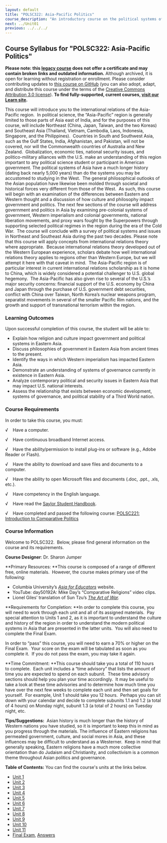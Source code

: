 ```yaml
---
layout: default
title: "POLSC322: Asia-Pacific Politics"
course_description: "An introductory course on the political systems of Northeast and Southeast Asia. Discusses pre- and post-colonial systems of government, Western imperialism, national liberation movements, and proxy wars, while exploring contemporary political issues."
next: ../Unit01
previous: ../../../
---
```

Course Syllabus for "POLSC322: Asia-Pacific Politics"
-----------------------------------------------------

**Please note: this [legacy course](https://sayloracademy.zendesk.com/hc/en-us/articles/206089967) does not offer a certificate and may contain 
broken links and outdated information.** Although archived, it is open 
for learning without registration or enrollment. Please consider contributing 
updates to [this course on GitHub](https://github.com/saylordotorg/course_polsc322) 
(you can also adopt, adapt, and distribute this course under the terms of 
the [Creative Commons Attribution 3.0 license](http://creativecommons.org/licenses/by/3.0/)). **To find fully-supported, current courses, [visit our 
Learn site](https://learn.saylor.org).**

This course will introduce you to the international relations of the
Asia-Pacific region.  In political science, the “Asia-Pacific” region is
generally limited to those parts of Asia east of India, and for the
purposes of this course, will include Northeast (China, Japan, Taiwan,
and the two Koreas) and Southeast Asia (Thailand, Vietnam, Cambodia,
Laos, Indonesia, Singapore, and the Philippines).  Countries in South
and Southwest Asia, such as the Gulf States, India, Afghanistan, and
Pakistan, will not be covered, nor will the Commonwealth countries of
Australia and New Zealand.  Globalization, economic ties, national
security issues, and politico-military alliances with the U.S. make an
understanding of this region important to any political science student
or participant in American government. The political systems of Asia
have a much longer history (dating back nearly 5,000 years) than do the
systems you may be accustomed to studying in the West.  The general
philosophical outlooks of the Asian population have likewise been molded
through societal and historical forces very different from those of the
West.  As such, this course will begin with an examination of the
differences between Eastern and Western thought and a discussion of how
culture and philosophy impact government and politics. The next few
sections of the course will address government and politics in Asia by
examining pre-colonial systems of government, Western imperialism and
colonial governments, national liberation movements, and proxy wars
fought by the Superpowers through supporting selected political regimes
in the region during the era of the Cold War.  The course will conclude
with a survey of political systems and issues in Northeast and Southeast
Asia during the past two decades. Please note that this course will
apply concepts from international relations theory where appropriate. 
Because international relations theory developed out of the Western
European experience, scholars debate how well international relations
theory applies to regions other than Western Europe, but we will attempt
it here with that caveat in mind.  The Asia-Pacific region is of
particular interest in current international relations scholarship as it
is home to China, which is widely considered a potential challenger to
U.S. global hegemony.  The Asia-Pacific has also given rise to several
of the U.S.’s major security concerns: financial support of the U.S.
economy by China and Japan through the purchase of U.S. government debt
securities, conflict with China over Taiwan, North Korea’s nuclear
weapons program, separatist movements in several of the smaller Pacific
Rim nations, and the growth and support of transnational terrorism
within the region.

### Learning Outcomes

Upon successful completion of this course, the student will be able
to:  
  

-   Explain how religion and culture impact government and political
    systems in Eastern Asia.
-   Discuss philosophies of government in Eastern Asia from ancient
    times to the present.
-   Identify the ways in which Western imperialism has impacted Eastern
    Asia.
-   Demonstrate an understanding of systems of governance currently in
    existence in Eastern Asia.
-   Analyze contemporary political and security issues in Eastern Asia
    that may impact U.S. national interests.
-   Assess the relationship that exists between economic development,
    systems of governance, and political stability of a Third World
    nation.

### Course Requirements

In order to take this course, you must:  
  
 √    Have a computer.  
  
 √    Have continuous broadband Internet access.  
  
 √    Have the ability/permission to install plug-ins or software (e.g.,
Adobe Reader or Flash).  
  
 √    Have the ability to download and save files and documents to a
computer.  
  
 √    Have the ability to open Microsoft files and documents (.doc,
.ppt., .xls, etc.).  
  
 √    Have competency in the English language.  
  
 √    Have read the [Saylor Student
Handbook](https://resources.saylor.org/archived/wp-content/uploads/2012/05/Saylor-StudentHandbook.pdf).  
  
 √    Have completed and passed the following course: [POLSC221:
Introduction to Comparative
Politics](http://www.saylor.org/courses/polsc221/)

### Course Information

Welcome to POLSC322.  Below, please find general information on the
course and its requirements.

**Course Designer**: Dr. Sharon Jumper

**Primary Resources: **This course is composed of a range of different
free, online materials.  However, the course makes primary use of the
following:

-   Columbia University’s *[Asia for
    Educators](http://afe.easia.columbia.edu/)* website.
-   YouTube: day50192A: Mike Day’s “Comparative Religions” video clips.
-   Lionel Giles’ translation of Sun Tzu’s [*The Art of
    War*](http://www.chinapage.com/sunzi-e.html)*.*

**Requirements for Completion: **In order to complete this course, you
will need to work through each unit and all of its assigned materials.
 Pay special attention to Units 1 and 2, as it is important to
understand the culture and history of the region in order to understand
the modern political systems in Asia that are presented in the latter
units.  You will also need to complete the Final Exam.

In order to “pass” this course, you will need to earn a 70% or higher on
the Final Exam.  Your score on the exam will be tabulated as soon as you
complete it.  If you do not pass the exam, you may take it again.

**Time Commitment: **This course should take you a total of 110 hours
to complete.  Each unit includes a “time advisory” that lists the amount
of time you are expected to spend on each subunit.  These time advisory
sections should help you plan your time accordingly.  It may be useful
to take a look at these time advisories and to determine how much time
you have over the next few weeks to complete each unit and then set
goals for yourself.  For example, Unit 1 should take you 12 hours.
 Perhaps you can sit down with your calendar and decide to
complete subunits 1.1 and 1.2 (a total of 4 hours) on Monday night,
subunit 1.3 (a total of 2 hours) on Tuesday night, etc.

**Tips/Suggestions:**  Asian history is much longer than the history of
Western nations you have studied, so it is important to keep this in
mind as you progress through the materials. The influence of Eastern
religions has permeated government, culture, and social mores in Asia,
and these influences may be difficult to understand as a Westerner.
 Keep in mind that generally speaking, Eastern religions have a much
more collective orientation than do Judaism and Christianity, and
collectivism is a common theme throughout Asian politics and governance.

**Table of Contents:** You can find the course's units at the links below.

- [Unit 1](https://legacy.saylor.org/polsc322/Unit01/)
- [Unit 2](https://legacy.saylor.org/polsc322/Unit02/)
- [Unit 3](https://legacy.saylor.org/polsc322/Unit03/)
- [Unit 4](https://legacy.saylor.org/polsc322/Unit04/)
- [Unit 5](https://legacy.saylor.org/polsc322/Unit05/)
- [Unit 6](https://legacy.saylor.org/polsc322/Unit06/)
- [Unit 7](https://legacy.saylor.org/polsc322/Unit07/)
- [Unit 8](https://legacy.saylor.org/polsc322/Unit08/)
- [Unit 9](https://legacy.saylor.org/polsc322/Unit09/)
- [Unit 10](https://legacy.saylor.org/polsc322/Unit10/)
- [Unit 11](https://legacy.saylor.org/polsc322/Unit11/)
- [Final Exam](http://saylordotorg.github.io/LegacyExams/POLSC/POLSC322/POLSC322-FinalExam.html), [Answers](http://saylordotorg.github.io/LegacyExams/POLSC/POLSC322/POLSC322-FinalExam-Answers.html)
